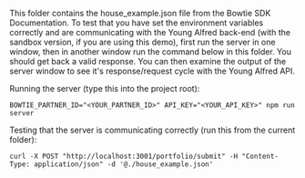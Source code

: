 This folder contains the house_example.json file from the Bowtie SDK
Documentation.  To test that you have set the environment variables
correctly and are communicating with the Young Alfred back-end (with the
sandbox version, if you are using this demo), first run the server in
one window, then in another window run the command below in this folder.
You should get back a valid response. You can then examine the output of
the server window to see it's response/request cycle with the Young
Alfred API.

Running the server (type this into the project root):

``` shell
BOWTIE_PARTNER_ID="<YOUR_PARTNER_ID>" API_KEY="<YOUR_API_KEY>" npm run server
```

Testing that the server is communicating correctly (run this from the
current folder):

``` shell
curl -X POST "http://localhost:3001/portfolio/submit" -H "Content-Type: application/json" -d '@./house_example.json'
```


